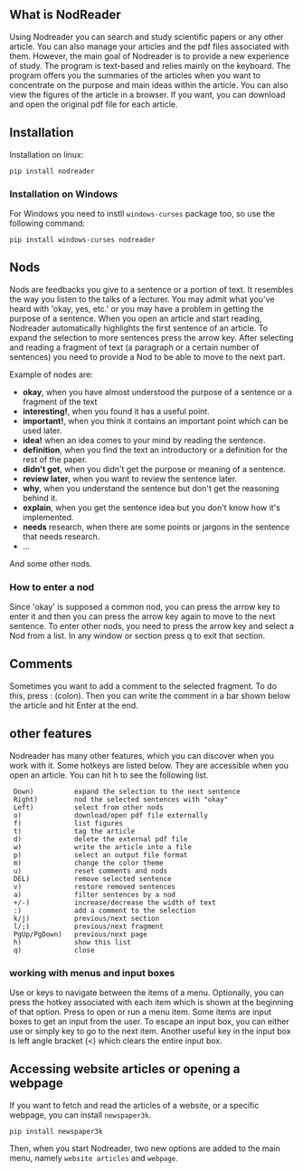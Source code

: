 ## What is NodReader

Using Nodreader you can search and study scientific papers or any other article.
You can also manage your articles and the pdf files associated with them.
However, the main goal of Nodreader is to provide a new experience of study. The program is text-based and relies mainly on the keyboard. The program offers you the summaries of the articles when you want to concentrate on the purpose and main ideas within the article. You can also view the figures of the article in a browser. If you want, you can download and open the original pdf file for each article.

## Installation

Installation on linux:
```
pip install nodreader
```
### Installation on Windows
For Windows you need to instll `windows-curses` package too, so use the following command:
```
pip install windows-curses nodreader
```

## Nods
Nods are feedbacks you give to a sentence or a portion of text. It resembles the way you listen to the talks of a lecturer. You may admit what you've heard with 'okay, yes, etc.' or you may have a problem in getting the purpose of a sentence.
When you open an article and start reading, Nodreader automatically highlights the first sentence of an article. To expand the selection to more sentences press the <Down> arrow key. After selecting and reading a fragment of text (a paragraph or a certain number of sentences) you need to provide a Nod to be able to move to the next part. 

Example of nodes are:

 - **okay**, when you have almost understood the purpose of a sentence or a fragment of the text
 - **interesting!**, when you found it has a useful point.
 - **important!**, when you think it contains an important point which can be used later.
 - **idea!** when an idea comes to your mind by reading the sentence.
 - **definition**, when you find the text an introductory or a definition for the rest of the paper.
 - **didn't get**, when you didn't get the purpose or meaning of a sentence.
 - **review later**, when you want to review the sentence later.
 - **why**, when you understand the sentence but don't get the reasoning behind it.
 - **explain**, when you get the sentence idea but you don't know how it's implemented.
 - **needs** research, when there are some points or jargons in the sentence that needs research.
 - ...
 

And some other nods.

### How to enter a nod

Since 'okay' is supposed a common nod, you can press the <Right> arrow key to enter it and then you can press the <Down> arrow key again to move to the next sentence. To enter other nods, you need to press the <Left> arrow key and select a Nod from a list. In any window or section press q to exit that section. 

## Comments

Sometimes you want to add a comment to the selected fragment. To do this, press : (colon). Then you can write the comment in a bar shown below the article and hit Enter at the end.

## other features

Nodreader has many other features, which you can discover when you work with it. Some hotkeys are listed below. They are accessible when you open an article. You can hit h to see the following list. 

```
 Down)          expand the selection to the next sentence
 Right)         nod the selected sentences with "okay"
 Left)          select from other nods
 o)             download/open pdf file externally
 f)             list figures
 t)             tag the article
 d)             delete the external pdf file 
 w)             write the article into a file
 p)             select an output file format
 m)             change the color theme
 u)             reset comments and nods
 DEL)           remove selected sentence
 v)             restore removed sentences
 a)             filter sentences by a nod
 +/-)           increase/decrease the width of text
 :)             add a comment to the selection
 k/j)           previous/next section
 l/;)           previous/next fragment
 PgUp/PgDown)   previous/next page
 h)             show this list
 q)             close
```

###  working with menus and input boxes

Use <Down> or <Up> keys to navigate between the items of a menu. Optionally, you can press the hotkey associated with each item which is shown at the beginning of that option. Press <Enter> to open or run a menu item. Some items are input boxes to get an input from the user. To escape an input box, you can either use <Esc> or simply <Down> key to go to the next item. Another useful key in the input box is left angle bracket (<) which clears the entire input box.


## Accessing website articles or opening a webpage

If you want to fetch and read the articles of a website, or a specific webpage, you can install `newspaper3k`. 

```
pip install newspaper3k
```

Then, when you start Nodreader, two new options are added to the main menu, namely `website articles` and `webpage`.  
 
 

